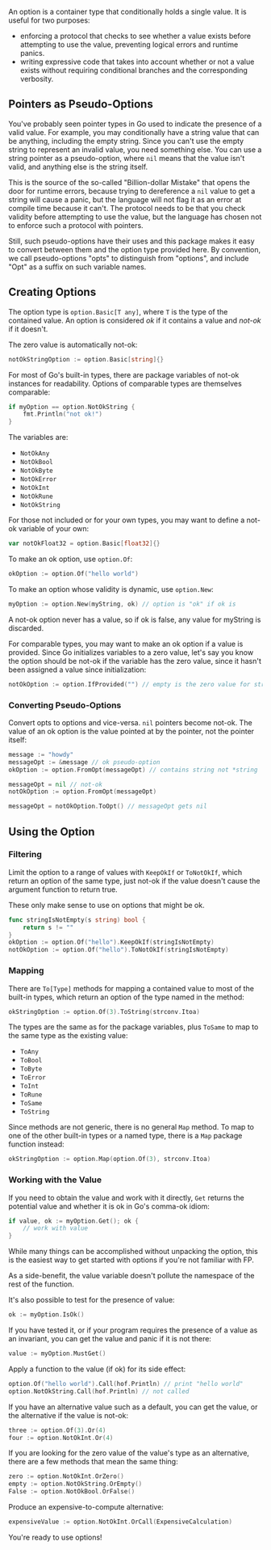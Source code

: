 An option is a container type that conditionally holds a single value.  It is useful for two purposes:

- enforcing a protocol that checks to see whether a value exists before attempting to use the value, preventing logical errors and runtime panics.
- writing expressive code that takes into account whether or not a value exists without requiring conditional branches and the corresponding verbosity.

## Pointers as Pseudo-Options

You've probably seen pointer types in Go used to indicate the presence of a valid value.  For example, you may conditionally have a string value that can be anything, including the empty string.  Since you can't use the empty string to represent an invalid value, you need something else.  You can use a string pointer as a pseudo-option, where `nil` means that the value isn't valid, and anything else is the string itself.

This is the source of the so-called "Billion-dollar Mistake" that opens the door for runtime errors, because trying to dereference a `nil` value to get a string will cause a panic, but the language will not flag it as an error at compile time because it can't.  The protocol needs to be that you check validity before attempting to use the value, but the language has chosen not to enforce such a protocol with pointers.

Still, such pseudo-options have their uses and this package makes it easy to convert between them and the option type provided here.  By convention, we call pseudo-options "opts" to distinguish from "options", and include "Opt" as a suffix on such variable names.

## Creating Options

The option type is `option.Basic[T any]`, where `T` is the type of the contained value.  An option is considered *ok* if it contains a value and *not-ok* if it doesn't.

The zero value is automatically not-ok:

```go
notOkStringOption := option.Basic[string]{}
```

For most of Go's built-in types, there are package variables of not-ok instances for readability.  Options of comparable types are themselves comparable:

```go
if myOption == option.NotOkString {
	fmt.Println("not ok!")
}
```

The variables are:

- `NotOkAny`
- `NotOkBool`
- `NotOkByte`
- `NotOkError`
- `NotOkInt`
- `NotOkRune`
- `NotOkString`

For those not included or for your own types, you may want to define a not-ok variable of your own:

```go
var notOkFloat32 = option.Basic[float32]{}
```

To make an ok option, use `option.Of`:

```go
okOption := option.Of("hello world")
```

To make an option whose validity is dynamic, use `option.New`:

```go
myOption := option.New(myString, ok) // option is "ok" if ok is
```

A not-ok option never has a value, so if ok is false, any value for myString is discarded.

For comparable types, you may want to make an ok option if a value is provided.  Since Go initializes variables to a zero value, let's say you know the option should be not-ok if the variable has the zero value, since it hasn't been assigned a value since initialization:

```go
notOkOption := option.IfProvided("") // empty is the zero value for strings
```

### Converting Pseudo-Options

Convert opts to options and vice-versa.  `nil` pointers become not-ok.  The value of an ok option is the value pointed at by the pointer, not the pointer itself:

```go
message := "howdy"
messageOpt := &message // ok pseudo-option
okOption := option.FromOpt(messageOpt) // contains string not *string

messageOpt = nil // not-ok
notOkOption := option.FromOpt(messageOpt)

messageOpt = notOkOption.ToOpt() // messageOpt gets nil
```

## Using the Option

### Filtering

Limit the option to a range of values with `KeepOkIf` or `ToNotOkIf`, which return an option of the same type, just not-ok if the value doesn't cause the argument function to return true.

These only make sense to use on options that might be ok.

```go
func stringIsNotEmpty(s string) bool {
	return s != ""
}
okOption := option.Of("hello").KeepOkIf(stringIsNotEmpty)
notOkOption := option.Of("hello").ToNotOkIf(stringIsNotEmpty)
```

### Mapping

There are `To[Type]` methods for mapping a contained value to most of the built-in types, which return an option of the type named in the method:

```go
okStringOption := option.Of(3).ToString(strconv.Itoa)
```

The types are the same as for the package variables, plus `ToSame` to map to the same type as the existing value:

- `ToAny`
- `ToBool`
- `ToByte`
- `ToError`
- `ToInt`
- `ToRune`
- `ToSame`
- `ToString`

Since methods are not generic, there is no general `Map` method.  To map to one of the other built-in types or a named type, there is a `Map` package function instead:

```go
okStringOption := option.Map(option.Of(3), strconv.Itoa)
```

### Working with the Value

If you need to obtain the value and work with it directly, `Get` returns the potential value and whether it is ok in Go's comma-ok idiom:

```go
if value, ok := myOption.Get(); ok {
	// work with value
}
```

While many things can be accomplished without unpacking the option, this is the easiest way to get started with options if you're not familiar with FP.

As a side-benefit, the value variable doesn't pollute the namespace of the rest of the function.

It's also possible to test for the presence of value:

```go
ok := myOption.IsOk()
```

If you have tested it, or if your program requires the presence of a value as an invariant, you can get the value and panic if it is not there:

```go
value := myOption.MustGet()
```

Apply a function to the value (if ok) for its side effect:

```go
option.Of("hello world").Call(hof.Println) // print "hello world"
option.NotOkString.Call(hof.Println) // not called
```

If you have an alternative value such as a default, you can get the value, or the alternative if the value is not-ok:

```go
three := option.Of(3).Or(4)
four := option.NotOkInt.Or(4)
```

If you are looking for the zero value of the value's type as an alternative, there are a few methods that mean the same thing:

```go
zero := option.NotOkInt.OrZero()
empty := option.NotOkString.OrEmpty()
False := option.NotOkBool.OrFalse()
```

Produce an expensive-to-compute alternative:

```go
expensiveValue := option.NotOkInt.OrCall(ExpensiveCalculation)
```

You're ready to use options!